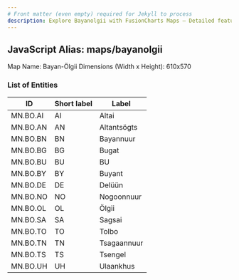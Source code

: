 ```yaml
---
# Front matter (even empty) required for Jekyll to process
description: Explore Bayanolgii with FusionCharts Maps – Detailed features for seamless integration. Try now & enhance your data visualization today! 
---
```


## JavaScript Alias: maps/bayanolgii

Map Name: Bayan-Ölgii
Dimensions (Width x Height): 610x570





### List of Entities

ID | Short label | Label
---|---|---|
MN.BO.AI | AI | Altai
MN.BO.AN | AN | Altantsögts
MN.BO.BN | BN | Bayannuur
MN.BO.BG | BG | Bugat		
MN.BO.BU | BU | BU | Bulgan
MN.BO.BY | BY | Buyant
MN.BO.DE | DE | Delüün
MN.BO.NO | NO | Nogoonnuur		
MN.BO.OL | OL | Ölgii
MN.BO.SA | SA | Sagsai
MN.BO.TO | TO | Tolbo
MN.BO.TN | TN | Tsagaannuur		
MN.BO.TS | TS | Tsengel
MN.BO.UH | UH | Ulaankhus